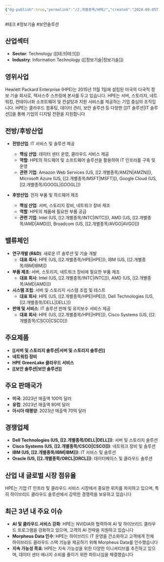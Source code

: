 ```yaml
---
{"dg-publish":true,"permalink":"/2.개별종목/HPE/","created":"2024-09-05T17:55:45.311+09:00","updated":"2025-06-03T20:05:59.461+09:00"}
---
```


#테크 #정보기술 #보안솔루션


## 산업섹터

- **Sector**: Technology ([[테크\|테크]])
- **Industry**: Information Technology ([[정보기술\|정보기술]])

## 영위사업

Hewlett Packard Enterprise (HPE)는 2015년 11월 1일에 설립된 미국의 다국적 정보 기술 회사로, 텍사스주 스프링에 본사를 두고 있습니다. HPE는 서버, 스토리지, 네트워킹, 컨테이너화 소프트웨어 및 컨설팅과 지원 서비스를 제공하는 기업 중심의 조직입니다. HPE는 클라우드 컴퓨팅, 데이터 관리, 보안 솔루션 등 다양한 [[IT 솔루션\|IT 솔루션]]을 통해 기업의 디지털 전환을 지원합니다

## 전방/후방산업

- **전방산업**: IT 서비스 및 솔루션 제공
    - **핵심 산업**: 데이터 센터 운영, 클라우드 서비스 제공
    - **역할**: HPE의 하드웨어 및 소프트웨어 솔루션을 활용하여 IT 인프라를 구축 및 운영
    - **관련 기업**: Amazon Web Services (US, [[2.개별종목/AMZN\|AMZN]]), Microsoft Azure (US, [[2.개별종목/MSFT\|MSFT]]), Google Cloud (US, [[2.개별종목/GOOGL\|GOOGL]])

- **후방산업**: 전자 부품 및 하드웨어 제조
    - **핵심 산업**: 서버, 스토리지 장비, 네트워크 장비 제조
    - **역할**: HPE의 제품에 필요한 부품 공급
    - **관련 기업**: Intel (US, [[2.개별종목/INTC\|INTC]]), AMD (US, [[2.개별종목/AMD\|AMD]]), Broadcom (US, [[2.개별종목/AVGO\|AVGO]])

## 밸류체인

- **연구개발 (R&D)**: 새로운 IT 솔루션 및 기술 개발
    - **대표 회사**: HPE (US, [[2.개별종목/HPE\|HPE]]), IBM (US, [[2.개별종목/IBM\|IBM]])
- **부품 제조**: 서버, 스토리지, 네트워크 장비에 필요한 부품 제조
    - **대표 회사**: Intel (US, [[2.개별종목/INTC\|INTC]]), AMD (US, [[2.개별종목/AMD\|AMD]])
- **시스템 조립**: 서버 및 스토리지 시스템 조립 및 테스트
    - **대표 회사**: HPE (US, [[2.개별종목/HPE\|HPE]]), Dell Technologies (US, [[2.개별종목/DELL\|DELL]])
- **판매 및 서비스**: IT 솔루션 판매 및 유지보수 서비스 제공
    - **대표 회사**: HPE (US, [[2.개별종목/HPE\|HPE]]), Cisco Systems (US, [[2.개별종목/CSCO\|CSCO]])

## 주요제품

- **[[서버 및 스토리지 솔루션\|서버 및 스토리지 솔루션]]**
- **네트워킹 장비**
- **HPE GreenLake 클라우드 서비스**
- **[[보안 솔루션\|보안 솔루션]]**

## 주요 판매국가

- **미국**: 2023년 매출액 100억 달러
- **유럽**: 2023년 매출액 80억 달러
- **아시아 태평양**: 2023년 매출액 70억 달러

## 경쟁업체

- **Dell Technologies (US, [[2.개별종목/DELL\|DELL]])**: 서버 및 스토리지 솔루션
- **Cisco Systems (US, [[2.개별종목/CSCO\|CSCO]])**: 네트워크 장비 및 솔루션
- **IBM (US, [[2.개별종목/IBM\|IBM]])**: IT 서비스 및 솔루션
- **Oracle (US, [[2.개별종목/ORCL\|ORCL]])**: 데이터베이스 및 클라우드 솔루션

## 산업 내 글로벌 시장 점유율

HPE는 기업 IT 인프라 및 클라우드 서비스 시장에서 중요한 위치를 차지하고 있으며, 특히 하이브리드 클라우드 솔루션에서 강력한 경쟁력을 보유하고 있습니다

## 최근 3년 내 주요 이슈

- **AI 및 클라우드 서비스 강화**: HPE는 NVIDIA와 협력하여 AI 및 하이브리드 클라우드 프로그램을 강화하고 있으며, 고객의 AI 전략을 지원하고 있습니다
- **Morpheus Data 인수**: HPE는 하이브리드 IT 운영을 간소화하고 고객에게 전체 하이브리드 클라우드 스택 기능을 제공하기 위해 Morpheus Data를 인수했습니다
- **지속 가능성 목표**: HPE는 지속 가능성을 위한 다양한 이니셔티브를 추진하고 있으며, 데이터 센터 에너지 소비를 줄이기 위한 파트너십을 체결했습니다